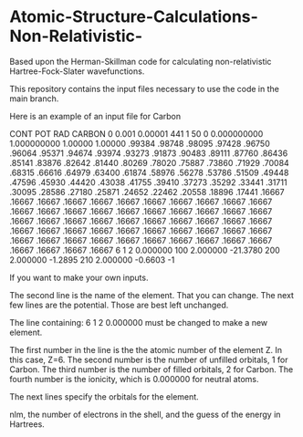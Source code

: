 # Atomic-Structure-Calculations-Non-Relativistic-
Based upon the Herman-Skillman code for calculating non-relativistic Hartree-Fock-Slater wavefunctions. 

This repository contains the input files necessary to use the code in the main branch. 

Here is an example of an input file for Carbon

CONT     POT     RAD
CARBON
   0 0.001  0.00001 441   1  50   0   0.000000000   1.000000000   1.00000
 1.00000 .99384 .98748 .98095 .97428 .96750 .96064 .95371 .94674 .93974
  .93273 .91873 .90483 .89111 .87760 .86436 .85141 .83876 .82642 .81440
  .80269 .78020 .75887 .73860 .71929 .70084 .68315 .66616 .64979 .63400
  .61874 .58976 .56278 .53786 .51509 .49448 .47596 .45930 .44420 .43038
  .41755 .39410 .37273 .35292 .33441 .31711 .30095 .28586 .27180 .25871
  .24652 .22462 .20558 .18896 .17441 .16667 .16667 .16667 .16667 .16667
  .16667 .16667 .16667 .16667 .16667 .16667 .16667 .16667 .16667 .16667
  .16667 .16667 .16667 .16667 .16667 .16667 .16667 .16667 .16667 .16667
  .16667 .16667 .16667 .16667 .16667 .16667 .16667 .16667 .16667 .16667
  .16667 .16667 .16667 .16667 .16667 .16667 .16667 .16667 .16667 .16667
  .16667 .16667 .16667 .16667 .16667 .16667 .16667 .16667 .16667 .16667
  6    1   2  0.000000
 100  2.000000   -21.3780
 200  2.000000    -1.2895
 210  2.000000    -0.6603
  -1
  
  
  If you want to make your own inputs.
  
  The second line is the name of the element. That you can change. 
  The next few lines are the potential. Those are best left unchanged. 
  
  The line containing:  6    1   2  0.000000 must be changed to make a new element.
  
  The first number in the line is the the atomic number of the element Z. In this case, Z=6.
  The second number is the number of unfilled orbitals, 1 for Carbon.
  The third number is the number of filled orbitals, 2 for Carbon. 
  The fourth number is the ionicity, which is 0.000000 for neutral atoms.
  
  The next lines specify the orbitals for the element. 
  
  nlm, the number of electrons in the shell, and the guess of the energy in Hartrees.
 

